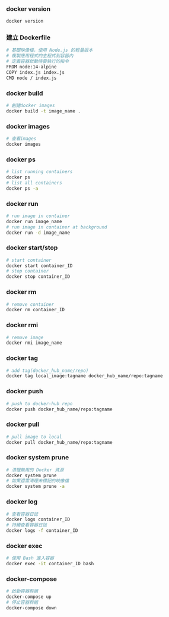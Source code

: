 ### docker version
```bash
docker version
```
### 建立 Dockerfile
```bash
# 基礎映像檔，使用 Node.js 的輕量版本
# 複製應用程式的主程式到容器內
# 定義容器啟動時要執行的指令
FROM node:14-alpine
COPY index.js index.js
CMD node / index.js
```
### docker build
```bash
# 創建docker images
docker build -t image_name .
```
### docker images
```bash
# 查看images
docker images
```
### docker ps
```bash
# list running containers
docker ps
# list all containers
docker ps -a
```
### docker run
```bash
# run image in container
docker run image_name
# run image in container at background
docker run -d image_name
```
### docker start/stop
```bash
# start container
docker start container_ID
# stop container
docker stop container_ID
```
### docker rm
```bash
# remove container
docker rm container_ID
```
### docker rmi
```bash
# remove image
docker rmi image_name
```
### docker tag
```bash
# add tag(docker_hub_name/repo)
docker tag local_image:tagname docker_hub_name/repo:tagname
```
### docker push
```bash
# push to docker-hub repo
docker push docker_hub_name/repo:tagname
```
### docker pull
```bash
# pull image to local
docker pull docker_hub_name/repo:tagname
```
### docker system prune
```bash
# 清理無用的 Docker 資源
docker system prune
# 如果還需清理未標記的映像檔
docker system prune -a
```
### docker log
```bash
# 查看容器日誌
docker logs container_ID
# 持續查看容器日誌
docker logs -f container_ID
```
### docker exec
```bash
# 使用 Bash 進入容器
docker exec -it container_ID bash
```
### docker-compose
```bash
# 啟動容器群組
docker-compose up
# 停止容器群組
docker-compose down
```


